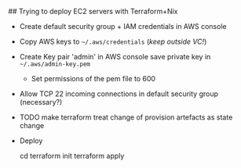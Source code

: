 
## Trying to deploy EC2 servers with Terraform+Nix

- Create default security group + IAM credentials in AWS console
- Copy AWS keys to `~/.aws/credentials` (*keep outside VC!*)
- Create Key pair 'admin' in AWS console save private key in `~/.aws/admin-key.pem`
  - Set permissions of the pem file to 600

- Allow TCP 22 incoming connections in default security group (necessary?)

- TODO make terraform treat change of provision artefacts as state change

- Deploy

    cd <THIS DIR>
    terraform init
    terraform apply

